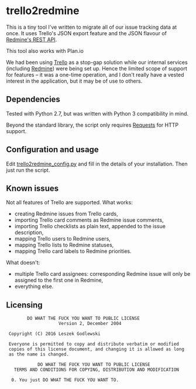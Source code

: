 # trello2redmine

This is a tiny tool I've written to migrate all of our issue tracking data at once. It uses Trello's JSON export feature and the JSON flavour of [Redmine's REST API](http://www.redmine.org/projects/redmine/wiki/Rest_api).

This tool also works with Plan.io

We had been using [Trello](http://trello.com) as a stop-gap solution while our internal services (including [Redmine](http://www.redmine.org)) were being set up. Hence the limited scope of support for features – it was a one-time operation, and I don't really have a vested interest in the application, but it may be of use to others.

## Dependencies

Tested with Python 2.7, but was written with Python 3 compatibility in mind.

Beyond the standard library, the script only requires [Requests](http://docs.python-requests.org/en/master/user/install/) for HTTP support.

## Configuration and usage

Edit [trello2redmine_config.py](trello2redmine_config.py) and fill in the details of your installation. Then just run the script.

## Known issues

Not all features of Trello are supported. What works:

* creating Redmine issues from Trello cards,
* importing Trello card comments as Redmine issue comments,
* importing Trello checklists as plain text, appended to the issue description,
* mapping Trello users to Redmine users,
* mapping Trello lists to Redmine statuses,
* mapping Trello card labels to Redmine priorities.

What doesn't:

* multiple Trello card assignees: corresponding Redmine issue will only be assigned to the first one in Redmine,
* everything else.

## Licensing

```
        DO WHAT THE FUCK YOU WANT TO PUBLIC LICENSE 
                    Version 2, December 2004 

 Copyright (C) 2016 Leszek Godlewski

 Everyone is permitted to copy and distribute verbatim or modified 
 copies of this license document, and changing it is allowed as long 
 as the name is changed. 

            DO WHAT THE FUCK YOU WANT TO PUBLIC LICENSE 
   TERMS AND CONDITIONS FOR COPYING, DISTRIBUTION AND MODIFICATION 

  0. You just DO WHAT THE FUCK YOU WANT TO.
```